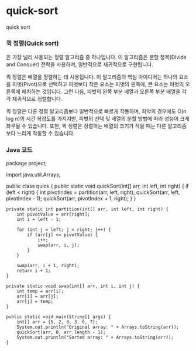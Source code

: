 # quick-sort
quick sort
### 퀵 정렬(Quick sort)
은 가장 널리 사용되는 정렬 알고리즘 중 하나입니다. 이 알고리즘은 분할 정복(Divide and Conquer) 전략을 사용하며, 일반적으로 재귀적으로 구현됩니다.

퀵 정렬은 배열을 정렬하는 데 사용됩니다. 이 알고리즘의 핵심 아이디어는 하나의 요소를 피벗(Pivot)으로 선택하고 피벗보다 작은 요소는 피벗의 왼쪽에, 큰 요소는 피벗의 오른쪽에 배치하는 것입니다. 그런 다음, 피벗의 왼쪽 부분 배열과 오른쪽 부분 배열을 각각 재귀적으로 정렬합니다.

퀵 정렬은 다른 정렬 알고리즘보다 일반적으로 빠르게 작동하며, 최악의 경우에도 O(n log n)의 시간 복잡도를 가지지만, 피벗의 선택 및 배열의 분할 방법에 따라 성능이 크게 좌우될 수 있습니다. 또한, 퀵 정렬은 정렬하는 배열의 크기가 작을 때는 다른 알고리즘보다 느리게 작동할 수 있습니다.

### Java 코드

package project;

import java.util.Arrays;

public class quick {
    public static void quickSort(int[] arr, int left, int right) {
        if (left < right) {
            int pivotIndex = partition(arr, left, right);
            quickSort(arr, left, pivotIndex - 1);
            quickSort(arr, pivotIndex + 1, right);
        }
    }
    
    private static int partition(int[] arr, int left, int right) {
        int pivotValue = arr[right];
        int i = left - 1;
        
        for (int j = left; j < right; j++) {
            if (arr[j] <= pivotValue) {
                i++;
                swap(arr, i, j);
            }
        }
        
        swap(arr, i + 1, right);
        return i + 1;
    }
    
    private static void swap(int[] arr, int i, int j) {
        int temp = arr[i];
        arr[i] = arr[j];
        arr[j] = temp;
    }
    
    public static void main(String[] args) {
        int[] arr = {5, 2, 9, 3, 6, 7};
        System.out.println("Original array: " + Arrays.toString(arr));
        quickSort(arr, 0, arr.length - 1);
        System.out.println("Sorted array: " + Arrays.toString(arr));
    }

